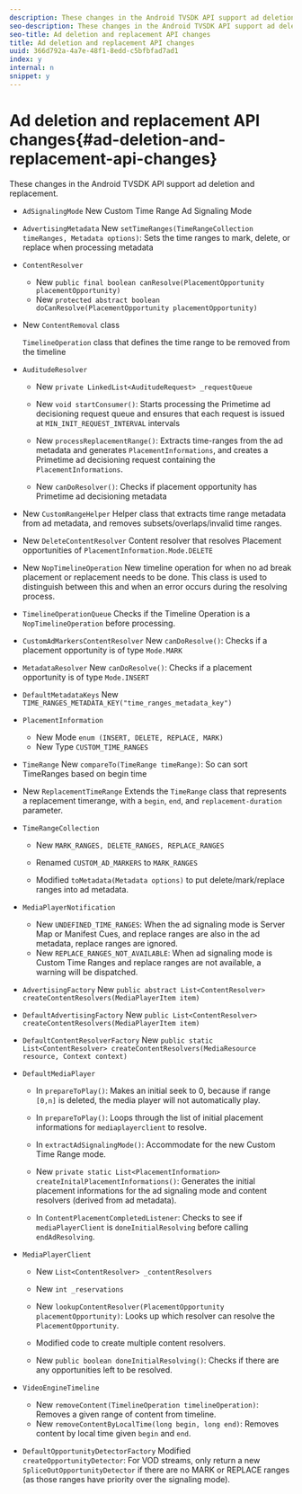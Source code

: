 ```yaml
---
description: These changes in the Android TVSDK API support ad deletion and replacement.
seo-description: These changes in the Android TVSDK API support ad deletion and replacement.
seo-title: Ad deletion and replacement API changes
title: Ad deletion and replacement API changes
uuid: 366d792a-4a7e-48f1-8edd-c5bfbfad7ad1
index: y
internal: n
snippet: y
---
```


# Ad deletion and replacement API changes{#ad-deletion-and-replacement-api-changes}

These changes in the Android TVSDK API support ad deletion and replacement.

* `AdSignalingMode` New Custom Time Range Ad Signaling Mode 

* `AdvertisingMetadata` New `setTimeRanges(TimeRangeCollection timeRanges, Metadata options)`: Sets the time ranges to mark, delete, or replace when processing metadata 

* `ContentResolver`

    * New `public final boolean canResolve(PlacementOpportunity placementOpportunity)` 
    * New `protected abstract boolean doCanResolve(PlacementOpportunity placementOpportunity)`

* New `ContentRemoval` class

  `TimelineOperation` class that defines the time range to be removed from the timeline 

* `AuditudeResolver`

    * New `private LinkedList<AuditudeRequest> _requestQueue` 
    * New `void startConsumer()`: Starts processing the Primetime ad decisioning request queue and ensures that each request is issued at `MIN_INIT_REQUEST_INTERVAL` intervals 
    
    * New `processReplacementRange()`: Extracts time-ranges from the ad metadata and generates `PlacementInformations`, and creates a Primetime ad decisioning request containing the `PlacementInformations`.
    
    * New `canDoResolver()`: Checks if placement opportunity has Primetime ad decisioning metadata

* New `CustomRangeHelper` Helper class that extracts time range metadata from ad metadata, and removes subsets/overlaps/invalid time ranges. 

* New `DeleteContentResolver` Content resolver that resolves Placement opportunities of `PlacementInformation.Mode.DELETE` 

* New `NopTimelineOperation` New timeline operation for when no ad break placement or replacement needs to be done. This class is used to distinguish between this and when an error occurs during the resolving process. 

* `TimelineOperationQueue` Checks if the Timeline Operation is a `NopTimelineOperation` before processing. 

* `CustomAdMarkersContentResolver` New `canDoResolve()`: Checks if a placement opportunity is of type `Mode.MARK` 

* `MetadataResolver` New `canDoResolve()`: Checks if a placement opportunity is of type `Mode.INSERT` 

* `DefaultMetadataKeys` New `TIME_RANGES_METADATA_KEY("time_ranges_metadata_key")` 

* `PlacementInformation`

    * New Mode `enum (INSERT, DELETE, REPLACE, MARK)`
    * New Type `CUSTOM_TIME_RANGES`

* `TimeRange` New `compareTo(TimeRange timeRange)`: So can sort TimeRanges based on begin time 

* New `ReplacementTimeRange` Extends the `TimeRange` class that represents a replacement timerange, with a `begin`, `end`, and `replacement-duration` parameter. 

* `TimeRangeCollection`

    * New `MARK_RANGES, DELETE_RANGES, REPLACE_RANGES` 
    * Renamed `CUSTOM_AD_MARKERS` to `MARK_RANGES` 
    
    * Modified `toMetadata(Metadata options)` to put delete/mark/replace ranges into ad metadata.

* `MediaPlayerNotification`

    * New `UNDEFINED_TIME_RANGES`: When the ad signaling mode is Server Map or Manifest Cues, and replace ranges are also in the ad metadata, replace ranges are ignored. 
    * New `REPLACE_RANGES_NOT_AVAILABLE`: When ad signaling mode is Custom Time Ranges and replace ranges are not available, a warning will be dispatched.

* `AdvertisingFactory` New `public abstract List<ContentResolver> createContentResolvers(MediaPlayerItem item)` 

* `DefaultAdvertisingFactory` New `public List<ContentResolver> createContentResolvers(MediaPlayerItem item)` 

* `DefaultContentResolverFactory` New `public static List<ContentResolver> createContentResolvers(MediaResource resource, Context context)` 

* `DefaultMediaPlayer`

    * In `prepareToPlay()`: Makes an initial seek to 0, because if range `[0,n]` is deleted, the media player will not automatically play. 
    
    * In `prepareToPlay()`: Loops through the list of initial placement informations for `mediaplayerclient` to resolve. 
    
    * In `extractAdSignalingMode()`: Accommodate for the new Custom Time Range mode. 
    * New `private static List<PlacementInformation> createInitalPlacementInformations()`: Generates the initial placement informations for the ad signaling mode and content resolvers (derived from ad metadata). 
    * In `ContentPlacementCompletedListener`: Checks to see if `mediaPlayerClient` is `doneInitialResolving` before calling `endAdResolving`.

* `MediaPlayerClient`

    * New `List<ContentResolver> _contentResolvers` 
    * New `int _reservations` 
    * New `lookupContentResolver(PlacementOpportunity placementOpportunity)`: Looks up which resolver can resolve the `PlacementOpportunity`. 
    
    * Modified code to create multiple content resolvers. 
    * New `public boolean doneInitialResolving()`: Checks if there are any opportunities left to be resolved.

* `VideoEngineTimeline`

    * New `removeContent(TimelineOperation timelineOperation)`: Removes a given range of content from timeline. 
    * New `removeContentByLocalTime(long begin, long end)`: Removes content by local time given `begin` and `end`.

* `DefaultOpportunityDetectorFactory` Modified `createOpportunityDetector`: For VOD streams, only return a new `SpliceOutOpportunityDetector` if there are no MARK or REPLACE ranges (as those ranges have priority over the signaling mode).

